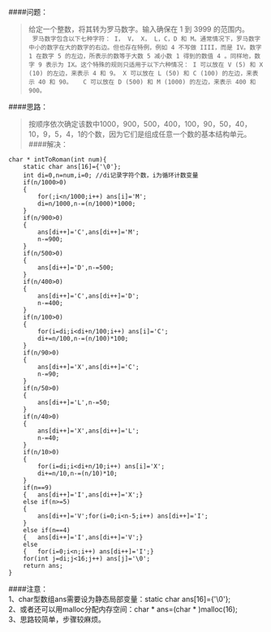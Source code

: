 ####问题：<br>
> 给定一个整数，将其转为罗马数字。输入确保在 1 到 3999 的范围内。<br>
` 罗马数字包含以下七种字符： I， V， X， L，C，D 和 M。通常情况下，罗马数字中小的数字在大的数字的右边。但也存在特例，例如 4 不写做 IIII，而是 IV。数字 1 在数字 5 的左边，所表示的数等于大数 5 减小数 1 得到的数值 4 。同样地，数字 9 表示为 IX。这个特殊的规则只适用于以下六种情况：
    I 可以放在 V (5) 和 X (10) 的左边，来表示 4 和 9。
    X 可以放在 L (50) 和 C (100) 的左边，来表示 40 和 90。  
    C 可以放在 D (500) 和 M (1000) 的左边，来表示 400 和 900。` 

####思路：<br>
> 按顺序依次确定该数中1000，900，500，400，100，90，50，40，10，9，5，4，1的个数，因为它们是组成任意一个数的基本结构单元。 
####解决：
```
char * intToRoman(int num){
    static char ans[16]={'\0'};
    int di=0,n=num,i=0; //di记录字符个数，i为循环计数变量
    if(n/1000>0)  
    {   
        for(;i<n/1000;i++) ans[i]='M';
        di=n/1000,n-=(n/1000)*1000;
    }
    if(n/900>0)
    {
        ans[di++]='C',ans[di++]='M';
        n-=900;
    }
    if(n/500>0)
    {
        ans[di++]='D',n-=500;
    }
    if(n/400>0)
    {
        ans[di++]='C',ans[di++]='D';
        n-=400;
    }
    if(n/100>0)
    {
        for(i=di;i<di+n/100;i++) ans[i]='C';
        di+=n/100,n-=(n/100)*100; 
    }
    if(n/90>0)
    {
        ans[di++]='X',ans[di++]='C';
        n-=90;
    }
    if(n/50>0)
    {
        ans[di++]='L',n-=50;
    }
    if(n/40>0)
    {
        ans[di++]='X',ans[di++]='L';
        n-=40;
    }
    if(n/10>0)
    {
        for(i=di;i<di+n/10;i++) ans[i]='X';
        di+=n/10,n-=(n/10)*10;
    }
    if(n==9)
    {   ans[di++]='I',ans[di++]='X';}
    else if(n>=5)
    {
        ans[di++]='V';for(i=0;i<n-5;i++) ans[di++]='I';
    }
    else if(n==4) 
    {   ans[di++]='I',ans[di++]='V';}
    else
    {   for(i=0;i<n;i++) ans[di++]='I';}
    for(int j=di;j<16;j++) ans[j]='\0';
    return ans;
}
```
####注意：<br>
1、char型数组ans需要设为静态局部变量：static char ans[16]={'\0'};<br>
2、或者还可以用malloc分配内存空间：char * ans=(char * )malloc(16); <br>
3、思路较简单，步骤较麻烦。
